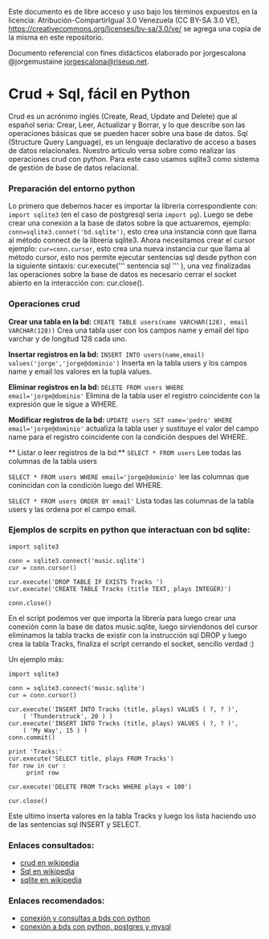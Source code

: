 Este documento es de libre acceso y uso bajo los términos expuestos en la licencia: Atribución-CompartirIgual 3.0 Venezuela (CC BY-SA 3.0 VE), https://creativecommons.org/licenses/by-sa/3.0/ve/ se agrega una copia de la misma en este repositorio.

Documento referencial con fines didácticos elaborado por jorgescalona @jorgemustaine jorgescalona@riseup.net.

Crud + Sql, fácil en Python
===========================

Crud es un acrónimo inglés (Create, Read, Update and Delete) que al español seria: Crear, Leer, Actualizar y Borrar, y lo que describe son las operaciones básicas que se pueden hacer sobre una base de datos. Sql (Structure Query Language), es un lenguaje declarativo de acceso a bases de datos relacionales. 
Nuestro articulo versa sobre como realizar las operaciones crud con python. Para este caso usamos sqlite3 como sistema de gestión de base de datos relacional.
### Preparación del entorno python

Lo primero que debemos hacer es importar la libreria correspondiente con: `import sqlite3` (en el caso de postgresql seria `import pg`).
Luego se debe crear una conexión a la base de datos sobre la que actuaremos, ejemplo: `conn=sqlite3.connet('bd.sqlite')`, esto crea una instancia conn que llama al método connect de la libreria sqlite3.
Ahora necesitamos crear el cursor ejemplo: `cur=conn.cursor`, esto crea una nueva instancia cur que llama al método cursor, esto nos permite ejecutar sentencias sql desde python con la siguiente sintaxis: cur.execute(''' sentencia sql ''' ), una vez finalizadas las operaciones sobre la base de datos es necesario cerrar el socket abierto en la interacción con: cur.close().

### Operaciones crud

**Crear una tabla en la bd:**
`CREATE TABLE users(name VARCHAR(128), email VARCHAR(128))`
Crea una tabla user con los campos name y email del tipo varchar y de longitud 128 cada uno.

**Insertar registros en la bd:**
`INSERT INTO users(name,email) values('jorge','jorge@dominio')`
Inserta en la tabla users y los campos name y email los valores en la tupla values.

**Eliminar registros en la bd:** 
`DELETE FROM users WHERE email='jorge@dominio'`
Elimina de la tabla user el registro coincidente con la expresión que le sigue a WHERE.

**Modificar registros de la bd:**
`UPDATE users SET name='pedro' WHERE email='jorge@dominio'`
actualiza la tabla user y sustituye el valor del campo name para el registro coincidente con la condición despues del WHERE.

** Listar o leer registros de la bd:**
`SELECT * FROM users`
Lee todas las columnas de la tabla users

`SELECT * FROM users WHERE email='jorge@dominio'`
lee las columnas que conincidan con la condición luego del WHERE.

`SELECT * FROM users ORDER BY email'`
Lista todas las columnas de la tabla users y las ordena por el campo email.

### Ejemplos de scrpits en python que interactuan con bd sqlite:

```
import sqlite3

conn = sqlite3.connect('music.sqlite')
cur = conn.cursor()

cur.execute('DROP TABLE IF EXISTS Tracks ')
cur.execute('CREATE TABLE Tracks (title TEXT, plays INTEGER)')

conn.close()

```

En el script podemos ver que importa la librería para luego crear una conexión conn la base de datos music.sqlite, luego sirviendonos del cursor eliminamos la tabla tracks de existir con la instrucción sql DROP y luego crea la tabla Tracks, finaliza el script cerrando el socket, sencillo verdad :)

Un ejemplo más:

```
import sqlite3

conn = sqlite3.connect('music.sqlite')
cur = conn.cursor()

cur.execute('INSERT INTO Tracks (title, plays) VALUES ( ?, ? )', 
    ( 'Thunderstruck', 20 ) )
cur.execute('INSERT INTO Tracks (title, plays) VALUES ( ?, ? )', 
    ( 'My Way', 15 ) )
conn.commit()

print 'Tracks:'
cur.execute('SELECT title, plays FROM Tracks')
for row in cur :
     print row

cur.execute('DELETE FROM Tracks WHERE plays < 100')

cur.close()

```
Este ultimo inserta valores en la tabla Tracks y luego los lista haciendo uso de las sentencias sql INSERT y SELECT.




### Enlaces consultados:

* [crud en wikipedia](https://es.wikipedia.org/wiki/CRUD)
* [Sql en wikipedia](https://es.wikipedia.org/wiki/SQL)
* [sqlite en wikipedia](https://es.wikipedia.org/wiki/SQLite)

### Enlaces recomendados:

* [conexión y consultas a bds con python](http://librosweb.es/libro/python/capitulo_12/conectarse_a_la_base_de_datos_y_ejecutar_consultas.html)
* [conexión a bds con python, postgres y mysql](http://www.python.org.ar/wiki/DbApi)

